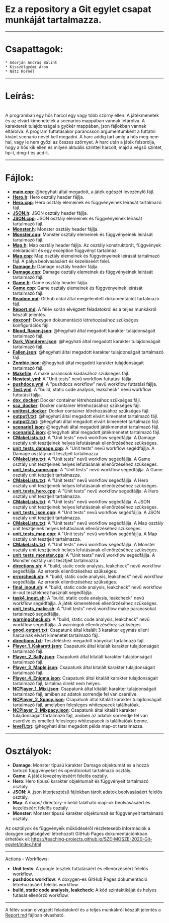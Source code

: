 # Ez a repository a Git egylet csapat munkáját tartalmazza.<br />

---

# Csapattagok:<br />

	* Adorján András Bálint
	* Kisszölgyémi Áron
	* Nátz Kornél

---

# Leírás:<br />
<br />
A programban egy hős harcol egy vagy több szörny ellen. A játékmenetek és az elvárt kimenetelek a scenarios mappában vannak letárolva. A karakterek tulajdonságai a gyökér mappában, json fájlokban vannak eltárolva. A program futtatásakor parancssori argumentumként a futtatni kívánt scenario nevét kell megadni. A harc addig tart amíg a hős meg nem hal, vagy le nem győzi az összes szörnyet. A harc után a játék felsorolja, hogy a hős kik ellen és milyen aktuális szinttel harcolt, majd a végső szintet, hp-t, dmg-t és acd-t.<br />

---

# Fájlok:<br />

*	**[main.cpp](main.cpp)**: @hegyhati által megadott, a játék egészét levezénylő fájl.<br />
*	**[Hero.h](Hero.h)**: Hero osztály header fájlja.<br />
*	**[Hero.cpp](Hero.cpp)**: Hero osztály elemeinek és függvényeinek leírását tartalmazó fájl.<br />
*	**[JSON.h](JSON.h)**: JSON osztály header fájlja.<br />
*	**[JSON.cpp](JSON.cpp)**: JSON osztály elemeinek és függvényeinek leírását tartalmazó fájl.<br />
*	**[Monster.h](Monster.h)**: Monster osztály header fájlja.<br />
*	**[Monster.cpp](Monster.cpp)**: Monster osztály elemeinek és függvényeinek leírását tartalmazó fájl.<br />
*	**[Map.h](Map.h)**: Map osztály header fájlja. Az osztály konstruktorát, függvények deklarációit és egy exception függvényt tartalmaz.<br />
*	**[Map.cpp](Map.cpp)**: Map osztály elemeinek és függvényeinek leírását tartalmazó fájl. A pálya beolvasásáért és kezeléséért felel.<br />
*	**[Damage.h](Damage.h)**: Damage osztály header fájlja.<br />
*	**[Damage.cpp](Damage.cpp)**: Damage osztály elemeinek és függvényeinek leírását tartalmazó fájl.<br />
*	**[Game.h](Game.h)**: Game osztály header fájlja.<br />
*	**[Game.cpp](Game.cpp)**: Game osztály elemeinek és függvényeinek leírását tartalmazó fájl.<br />
*	**[Readme.md](Readme.md)**: Github oldal által megjelenített dokumentációt tartalmazó fájl.<br />
*	**[Report.md](Report.md)**: A félév során elvégzett feladatokról és a teljes munkákról készült jelentés.<br />
*	**[doxconf](doxconf)**: Doxygen dokumentáció létrehozásához szükséges konfigurációs fájl.<br />
*	**[Blood_Raven.json](Blood_Raven.json)**: @hegyhati által megadott karakter tulajdonságait tartalmazó fájl.<br />
*	**[Dark_Wanderer.json](Dark_Wanderer.json)**: @hegyhati által megadott karakter tulajdonságait tartalmazó fájl.<br />
*	**[Fallen.json](Fallen.json)**: @hegyhati által megadott karakter tulajdonságait tartalmazó fájl.<br />
*	**[Zombie.json](Zombie.json)**: @hegyhati által megadott karakter tulajdonságait tartalmazó fájl.<br />
*	**[Makefile](Makefile)**: A make parancsok kiadásához szükséges fájl.<br />
*	**[Newtest.yml](.github/workflows/Newtest.yml)**: A "Unit tests" nevű workflow futtatási fájlja.<br />
*	**[pushdocs.yml](.github/workflows/pushdocs.yml)**: A "pushdocs workflow" nevű workflow futtatási fájlja.<br />
*	**[Test.yml](.github/workflows/Test.yml)**: A "build, static code analysis, leakcheck" nevű workflow futtatási fájlja.<br />
*	**[dox_docker](docker/dox_docker)**: Docker container létrehozásához szükséges fájl.<br />
*	**[sca_docker](docker/sca_docker)**: Docker container létrehozásához szükséges fájl.<br />
*	**[unittest_docker](docker/unittest_docker)**: Docker container létrehozásához szükséges fájl.<br />
*	**[output1.txt](scenarios/output1.txt)**: @hegyhati által megadott elvárt kimenetet tartalmazó fájl.<br />
*	**[output2.txt](scenarios/output2.txt)**: @hegyhati által megadott elvárt kimenetet tartalmazó fájl.<br />
*	**[scenario1.json](scenarios/scenario1.json)**: @hegyhati által megadott játékmenetet tartalmazó fájl.<br />
*	**[scenario2.json](scenarios/scenario2.json)**: @hegyhati által megadott játékmenetet tartalmazó fájl.<br />
*	**[CMakeLists.txt](tests/damage_tests/CMakeLists.txt)**: A "Unit tests" nevű workflow segédfájlja. A Damage osztály unit tesztjeinek helyes lefutásának ellenőrzéséhez szükséges.<br />
*	**[unit_tests_damage.cpp](tests/monster_tests/unit_tests_damage.cpp)**: A "Unit tests" nevű workflow segédfájlja. A Damage osztály unit tesztjeit tartalmazza.<br />
*	**[CMakeLists.txt](tests/game_tests/CMakeLists.txt)**: A "Unit tests" nevű workflow segédfájlja. A Game osztály unit tesztjeinek helyes lefutásának ellenőrzéséhez szükséges.<br />
*	**[unit_tests_game.cpp](tests/monster_tests/unit_tests_game.cpp)**: A "Unit tests" nevű workflow segédfájlja. A Game osztály unit tesztjeit tartalmazza.<br />
*	**[CMakeLists.txt](tests/hero_tests/CMakeLists.txt)**: A "Unit tests" nevű workflow segédfájlja. A Hero osztály unit tesztjeinek helyes lefutásának ellenőrzéséhez szükséges.<br />
*	**[unit_tests_hero.cpp](tests/monster_tests/unit_tests_hero.cpp)**: A "Unit tests" nevű workflow segédfájlja. A Hero osztály unit tesztjeit tartalmazza.<br />
*	**[CMakeLists.txt](tests/json_tests/CMakeLists.txt)**: A "Unit tests" nevű workflow segédfájlja. A JSON osztály unit tesztjeinek helyes lefutásának ellenőrzéséhez szükséges.<br />
*	**[unit_tests_json.cpp](tests/monster_tests/unit_tests_json.cpp)**: A "Unit tests" nevű workflow segédfájlja. A JSON osztály unit tesztjeit tartalmazza.<br />
*	**[CMakeLists.txt](tests/map_tests/CMakeLists.txt)**: A "Unit tests" nevű workflow segédfájlja. A Map osztály unit tesztjeinek helyes lefutásának ellenőrzéséhez szükséges.<br />
*	**[unit_tests_map.cpp](tests/monster_tests/unit_tests_map.cpp)**: A "Unit tests" nevű workflow segédfájlja. A Map osztály unit tesztjeit tartalmazza.<br />
*	**[CMakeLists.txt](tests/monster_tests/CMakeLists.txt)**: A "Unit tests" nevű workflow segédfájlja. A Monster osztály unit tesztjeinek helyes lefutásának ellenőrzéséhez szükséges.<br />
*	**[unit_tests_monster.cpp](tests/monster_tests/unit_tests_monster.cpp)**: A "Unit tests" nevű workflow segédfájlja. A Monster osztály unit tesztjeit tartalmazza.<br />
*	**[directions.sh](tests/directions.sh)**: A "build, static code analysis, leakcheck" nevű workflow segédfájlja. Az errorok ellenőrzéséhez szükséges.<br />
*	**[errorcheck.sh](tests/errorcheck.sh)**: A "build, static code analysis, leakcheck" nevű workflow segédfájlja. Az errorok ellenőrzéséhez szükséges.<br />
*	**[final_inout.sh](tests/final_inout.sh)**: A "build, static code analysis, leakcheck" nevű workflow in-out tesztekhez használt segédfájlja.<br />
*	**[task4_inout.sh](tests/task4_inout.sh)**: A "build, static code analysis, leakcheck" nevű workflow segédfájlja. A játék kimenetének ellenőrzéséhez szükséges.<br />
*	**[unit_tests_make.sh](tests/unit_tests_make.sh)**: A "Unit tests" nevű workflow make parancsokat tartalmazó segédfájlja.<br />
*	**[warningcheck.sh](tests/warningcheck.sh)**: A "build, static code analysis, leakcheck" nevű workflow segédfájlja. A warningok ellenőrzéséhez szükséges.<br />
*	**[good_output.txt](units/good_output.txt)**: Csapatunk által kitalált 3 karakter egymás elleni harcainak elvárt kimenetét tartalmazó fájl.<br />
*	**[directions.txt](units/directions.txt)**: Teszteléshez megadott irányokat tartalmazó fájl.<br />
*	**[Player_1_Kakarott.json](units/Player_1_Kakarott.json)**: Csapatunk által kitalált karakter tulajdonságait tartalmazó fájl.<br />
*	**[Player_2_Sally.json](units/Player_2_Sally.json)**: Csapatunk által kitalált karakter tulajdonságait tartalmazó fájl.<br />
*	**[Player_3_Maple.json](units/Player_3_Maple.json)**: Csapatunk által kitalált karakter tulajdonságait tartalmazó fájl.<br />
*	**[Player_4_Enigma.json](units/error/Player_4_Enigma.json)**: Csapatunk által kitalált karakter tulajdonságait tartalmazó fájl, tartalma direkt nem helyes.<br />
*	**[NCPlayer_1_Mixi.json](units/not_correct_units/NCPlayer_1_Mixi.json)**: Csapatunk által kitalált karakter tulajdonságait tartalmazó fájl, amiben az adatok sorrendje fel van cserélve.<br />
*	**[NCPlayer_2_Spacy.json](units/not_correct_units/NCPlayer_2_Spacy.json)**: Csapatunk által kitalált karakter tulajdonságait tartalmazó fájl, amelyben felesleges whitespacek találhatóak.<br />
*	**[NCPlayer_3_Mixpacy.json](units/not_correct_units/NCPlayer_3_Mixpacy.json)**: Csapatunk által kitalált karakter tulajdonságait tartalmazó fájl, amiben az adatok sorrendje fel van cserélve és emellett felesleges whitespacek is találhatóak benne.<br />
*	**[level1.txt](maps/level1.txt)**: @hegyhati által megadott példa map-ot tartalmazza.<br />

---

# Osztályok:<br />

*	**Damage**: Monster típusú karakter Damage objektumát és a hozzá tartozó függvényeket és operátorokat tartalmazó osztály.<br />
*	**Game**: A játék levezényléséért felelős osztály.<br />
*	**Hero**: Hero típusú karakter objektumait és függvényeit tartalmazó osztály.<br />
*	**JSON**: A .json kiterjesztésű fájlokban tárolt adatok beolvasásáért felelős osztály.<br />
*	**Map**: A maps/ directory-n belül található map-ok beolvasásáért és kezeléséért felelős osztály.<br />
*	**Monster**: Monster típusú karakter objektumait és függvényeit tartalmazó osztály.<br />

Az osztályok és függvényeik működéséről részletesebb információk a doxygen segítségével létrehozott GitHub Pages dokumentációnkban érhetőek el: https://teaching-projects.github.io/SZE-MOSZE-2020-Git-egylet/index.html<br />

---

Actions - Workflows:<br />
*	**Unit tests**: A google tesztek futtatásáért és ellenőrzéséért felelős workflow.<br />
*	**pushdocs workflow**: A doxygen-es GitHub Pages dokumentáció létrehozásáért felelős workflow.<br />
*	**build, static code analysis, leakcheck**: A kód szintaktikáját és helyes futását ellenőrző workflow.<br />

---

A félév során elvégzett feladatokról és a teljes munkákról készült jelentés a [Report.md](Report.md) fájlban olvasható. <br /> 
